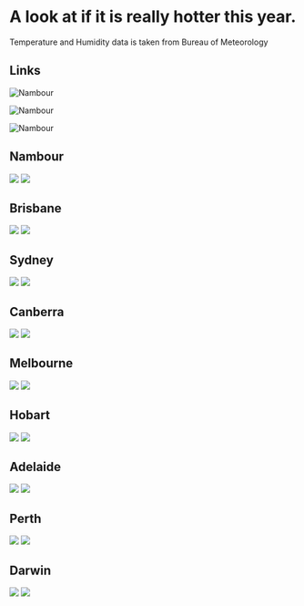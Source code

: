 # A look at if it is really hotter this year.
Temperature and Humidity data is taken from Bureau of Meteorology

## Links
![Nambour](#nambour)

![Nambour](temp/#nambour)

![Nambour](https://christian-andersen.github.io/temp/#nambour)


## Nambour
<img src="images/NAMBOUR_max_temp.png"/>
<img src="images/NAMBOUR_max_humidity.png"/>

## Brisbane
<img src="images/BRISBANE_max_temp.png"/>
<img src="images/BRISBANE_max_humidity.png"/>

## Sydney
<img src="images/SYDNEY_max_temp.png"/>
<img src="images/SYDNEY_max_humidity.png"/>

## Canberra
<img src="images/CANBERRA_max_temp.png"/>
<img src="images/CANBERRA_max_humidity.png"/>

## Melbourne
<img src="images/MELBOURNE_max_temp.png"/>
<img src="images/MELBOURNE_max_humidity.png"/>

## Hobart
<img src="images/HOBART_max_temp.png"/>
<img src="images/HOBART_max_humidity.png"/>

## Adelaide
<img src="images/ADELAIDE_max_temp.png"/>
<img src="images/ADELAIDE_max_humidity.png"/>

## Perth
<img src="images/PERTH_max_temp.png"/>
<img src="images/PERTH_max_humidity.png"/>

## Darwin
<img src="images/DARWIN_max_temp.png"/>
<img src="images/DARWIN_max_humidity.png"/>
